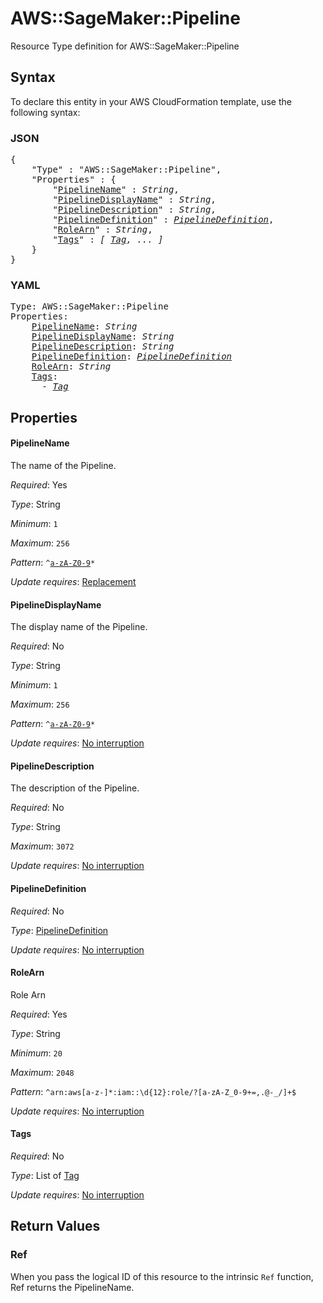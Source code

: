 # AWS::SageMaker::Pipeline

Resource Type definition for AWS::SageMaker::Pipeline

## Syntax

To declare this entity in your AWS CloudFormation template, use the following syntax:

### JSON

<pre>
{
    "Type" : "AWS::SageMaker::Pipeline",
    "Properties" : {
        "<a href="#pipelinename" title="PipelineName">PipelineName</a>" : <i>String</i>,
        "<a href="#pipelinedisplayname" title="PipelineDisplayName">PipelineDisplayName</a>" : <i>String</i>,
        "<a href="#pipelinedescription" title="PipelineDescription">PipelineDescription</a>" : <i>String</i>,
        "<a href="#pipelinedefinition" title="PipelineDefinition">PipelineDefinition</a>" : <i><a href="pipelinedefinition.md">PipelineDefinition</a></i>,
        "<a href="#rolearn" title="RoleArn">RoleArn</a>" : <i>String</i>,
        "<a href="#tags" title="Tags">Tags</a>" : <i>[ <a href="tag.md">Tag</a>, ... ]</i>
    }
}
</pre>

### YAML

<pre>
Type: AWS::SageMaker::Pipeline
Properties:
    <a href="#pipelinename" title="PipelineName">PipelineName</a>: <i>String</i>
    <a href="#pipelinedisplayname" title="PipelineDisplayName">PipelineDisplayName</a>: <i>String</i>
    <a href="#pipelinedescription" title="PipelineDescription">PipelineDescription</a>: <i>String</i>
    <a href="#pipelinedefinition" title="PipelineDefinition">PipelineDefinition</a>: <i><a href="pipelinedefinition.md">PipelineDefinition</a></i>
    <a href="#rolearn" title="RoleArn">RoleArn</a>: <i>String</i>
    <a href="#tags" title="Tags">Tags</a>: <i>
      - <a href="tag.md">Tag</a></i>
</pre>

## Properties

#### PipelineName

The name of the Pipeline.

_Required_: Yes

_Type_: String

_Minimum_: <code>1</code>

_Maximum_: <code>256</code>

_Pattern_: <code>^[a-zA-Z0-9](-*[a-zA-Z0-9])*</code>

_Update requires_: [Replacement](https://docs.aws.amazon.com/AWSCloudFormation/latest/UserGuide/using-cfn-updating-stacks-update-behaviors.html#update-replacement)

#### PipelineDisplayName

The display name of the Pipeline.

_Required_: No

_Type_: String

_Minimum_: <code>1</code>

_Maximum_: <code>256</code>

_Pattern_: <code>^[a-zA-Z0-9](-*[a-zA-Z0-9])*</code>

_Update requires_: [No interruption](https://docs.aws.amazon.com/AWSCloudFormation/latest/UserGuide/using-cfn-updating-stacks-update-behaviors.html#update-no-interrupt)

#### PipelineDescription

The description of the Pipeline.

_Required_: No

_Type_: String

_Maximum_: <code>3072</code>

_Update requires_: [No interruption](https://docs.aws.amazon.com/AWSCloudFormation/latest/UserGuide/using-cfn-updating-stacks-update-behaviors.html#update-no-interrupt)

#### PipelineDefinition

_Required_: No

_Type_: <a href="pipelinedefinition.md">PipelineDefinition</a>

_Update requires_: [No interruption](https://docs.aws.amazon.com/AWSCloudFormation/latest/UserGuide/using-cfn-updating-stacks-update-behaviors.html#update-no-interrupt)

#### RoleArn

Role Arn

_Required_: Yes

_Type_: String

_Minimum_: <code>20</code>

_Maximum_: <code>2048</code>

_Pattern_: <code>^arn:aws[a-z\-]*:iam::\d{12}:role/?[a-zA-Z_0-9+=,.@\-_/]+$</code>

_Update requires_: [No interruption](https://docs.aws.amazon.com/AWSCloudFormation/latest/UserGuide/using-cfn-updating-stacks-update-behaviors.html#update-no-interrupt)

#### Tags

_Required_: No

_Type_: List of <a href="tag.md">Tag</a>

_Update requires_: [No interruption](https://docs.aws.amazon.com/AWSCloudFormation/latest/UserGuide/using-cfn-updating-stacks-update-behaviors.html#update-no-interrupt)

## Return Values

### Ref

When you pass the logical ID of this resource to the intrinsic `Ref` function, Ref returns the PipelineName.
